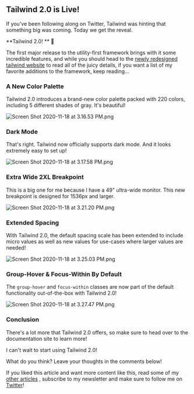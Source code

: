 ## Tailwind 2.0 is Live!

If you've been following along on Twitter, Tailwind was hinting that something big was coming. Today we get the reveal.

**Tailwind 2.0! ** 🥳

The first major release to the utility-first framework brings with it some incredible features, and while you should head to the  [newly redesigned tailwind website](https://tailwindcss.com/)  to read all of the juicy details, if you want a list of my favorite additions to the framework, keep reading...

###  A New Color Palette

Tailwind 2.0 introduces a brand-new color palette packed with 220 colors, including 5 different shades of gray. It's beautiful! 


![Screen Shot 2020-11-18 at 3.16.53 PM.png](https://cdn.hashnode.com/res/hashnode/image/upload/v1605734222322/MnyoMskbw.png)


### Dark Mode

That's right. Tailwind now officially supports dark mode. And it looks extremely easy to set up!


![Screen Shot 2020-11-18 at 3.17.58 PM.png](https://cdn.hashnode.com/res/hashnode/image/upload/v1605734286106/C0crC4tXp.png)


### Extra Wide 2XL Breakpoint

This is a big one for me because I have a 49" ultra-wide monitor. This new breakpoint is designed for 1536px and larger.


![Screen Shot 2020-11-18 at 3.21.20 PM.png](https://cdn.hashnode.com/res/hashnode/image/upload/v1605734491707/231poqlx9.png)


### Extended Spacing

With Tailwind 2.0, the default spacing scale has been extended to include micro values as well as new values for use-cases where larger values are needed!


![Screen Shot 2020-11-18 at 3.25.03 PM.png](https://cdn.hashnode.com/res/hashnode/image/upload/v1605734712264/TDjbu8WVA.png)


### Group-Hover & Focus-Within By Default

The `group-hover` and `focus-within` classes are now part of the default functionality out-of-the-box with Tailwind 2.0!


![Screen Shot 2020-11-18 at 3.27.47 PM.png](https://cdn.hashnode.com/res/hashnode/image/upload/v1605734875081/bKX5HEEXK.png)



### Conclusion

There's a lot more that Tailwind 2.0 offers, so make sure to head over to the documentation site to learn more!

I can't wait to start using Tailwind 2.0! 

What do you think? Leave your thoughts in the comments below!

If you liked this article and want more content like this, read some of my [other articles](https://blog.braydoncoyer.dev/) , subscribe to my newsletter and make sure to follow me on  [Twitter](https://twitter.com/BraydonCoyer)!